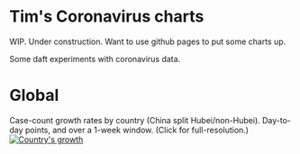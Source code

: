 Tim's Coronavirus charts
========================

WIP.  Under construction.  Want to use github pages to put some charts up.

Some daft experiments with coronavirus data.

Global
======

Case-count growth rates by country (China split Hubei/non-Hubei).  Day-to-day points, and over a 1-week window.  (Click for full-resolution.)
[![Country's growth](./img/small/growth.png)](./img/growth.png)
